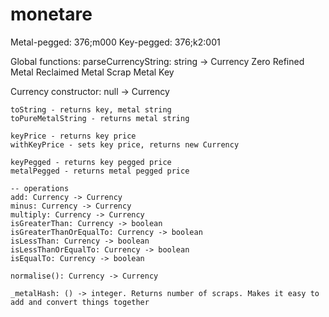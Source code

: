 # monetare

Metal-pegged: 376;m000
Key-pegged: 376;k2:001


Global functions:
    parseCurrencyString: string -> Currency
    Zero
    Refined Metal
    Reclaimed Metal
    Scrap Metal
    Key
        
Currency
    constructor: null -> Currency

    toString - returns key, metal string
    toPureMetalString - returns metal string

    keyPrice - returns key price
    withKeyPrice - sets key price, returns new Currency

    keyPegged - returns key pegged price 
    metalPegged - returns metal pegged price

    -- operations
    add: Currency -> Currency
    minus: Currency -> Currency
    multiply: Currency -> Currency
    isGreaterThan: Currency -> boolean
    isGreaterThanOrEqualTo: Currency -> boolean
    isLessThan: Currency -> boolean
    isLessThanOrEqualTo: Currency -> boolean
    isEqualTo: Currency -> boolean

    normalise(): Currency -> Currency

    _metalHash: () -> integer. Returns number of scraps. Makes it easy to add and convert things together